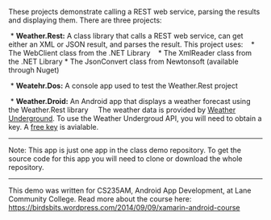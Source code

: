 These projects demonstrate calling a REST web service, parsing the results and displaying them. There are three projects:

  * __Weather.Rest:__ A class library that calls a REST web service, can get either an XML or JSON result, and parses the result. This project uses: 
    * The WebClient class from the .NET Library 
    * The XmlReader class from the .NET Library 
    * The JsonConvert class from Newtonsoft (available through Nuget) 
    
  * __Weatehr.Dos:__ A console app used to test the Weather.Rest project 
  
  * __Weather.Droid:__ An Android app that displays a weather forecast using the Weather.Rest library 
    
The weather data is provided by [Weather Underground](https://www.wunderground.com). 
To use the Weather Undergroud API, you will need to obtain a key. A [free key](https://www.wunderground.com/weather/api/) is avialable. 

-------------------------- 

Note: This app is just one app in the class demo repository.
To get the source code for this app you will need to
clone or download the whole repository. 

---------------------------------- 

This demo was written for CS235AM, Android App Development, at Lane Community College.
Read more about the course here: https://birdsbits.wordpress.com/2014/09/09/xamarin-android-course

